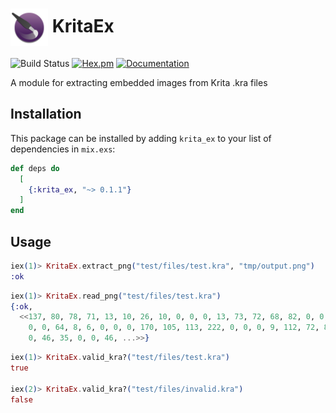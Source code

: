 <h1><img align="center" height="60" src="priv/logo.svg"> KritaEx</h1>

![Build Status](https://github.com/x-kemo-art/krita_ex/actions/workflows/elixir.yml/badge.svg)
[![Hex.pm](https://img.shields.io/hexpm/v/krita_ex.svg)](https://hex.pm/packages/krita_ex) 
[![Documentation](https://img.shields.io/badge/documentation-gray)](https://hexdocs.pm/krita_ex)

A module for extracting embedded images from Krita .kra files

## Installation

This package can be installed
by adding `krita_ex` to your list of dependencies in `mix.exs`:

```elixir
def deps do
  [
    {:krita_ex, "~> 0.1.1"}
  ]
end
```

## Usage

```elixir
iex(1)> KritaEx.extract_png("test/files/test.kra", "tmp/output.png")
:ok
```

```elixir
iex(1)> KritaEx.read_png("test/files/test.kra")
{:ok,
  <<137, 80, 78, 71, 13, 10, 26, 10, 0, 0, 0, 13, 73, 72, 68, 82, 0, 0, 0, 64, 0,
    0, 0, 64, 8, 6, 0, 0, 0, 170, 105, 113, 222, 0, 0, 0, 9, 112, 72, 89, 115, 0,
    0, 46, 35, 0, 0, 46, ...>>}
```

```elixir
iex(1)> KritaEx.valid_kra?("test/files/test.kra")
true

iex(2)> KritaEx.valid_kra?("test/files/invalid.kra")
false
```
